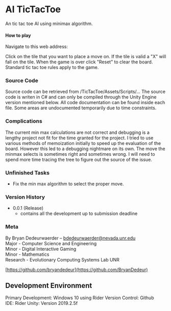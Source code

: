 # AI TicTacToe

An tic tac toe AI using minimax algorithm.

#### How to play

Navigate to this web address:  

Click on the tile that you want to place a move on. If the tile is valid a "X" will fall on the tile. When the game is over click "Reset" to clear the board. Standard tic tac toe rules apply to the game.

### Source Code

Source code can be retrieved from /TicTacToe/Assets/Scripts/...  The source code is writen in C# and can only be compiled through the Unity Engine version mentioned below. 
All code documentation can be found inside each file. Some areas are undocumented temporarily due to time constraints.

### Complications

The current min max calculations are not correct and debugging is a lengthy project not fit for the time granted for the project. I tried to use various methods of memoization initially to speed up the evaluation of the board. However this led to a debugging nightmare on its own. The move the minmax selects is sometimes right and sometimes wrong. I will need to spend more time tracing the tree to figure out the source of the issue. 

### Unfinished Tasks

- Fix the min max algorithm to select the proper move. 

### Version History

* 0.0.1 (Release)
    * contains all the development up to submission deadline

### Meta

By Bryan Dedeurwaerder – bdedeurwaerder@nevada.unr.edu  
Major - Computer Science and Engineering  
Minor - Digital Interactive Gaming  
Minor - Mathematics  
Research - Evolutionary Computing Systems Lab UNR

[https://github.com/bryandedeur](https://github.com/BryanDedeur)

## Development Environment

Primary Development: Windows 10 using Rider 
Version Control: Github  
IDE: Rider
Unity: Version 2019.2.5f

